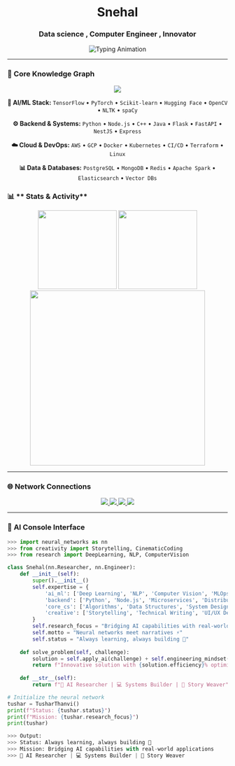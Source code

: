 

<h1 align="center"> Snehal </h1>
<h3 align="center">Data science  , Computer Engineer , Innovator</h3>

<div align="center">
  <img src="https://readme-typing-svg.herokuapp.com?font=JetBrains+Mono&weight=500&size=24&duration=3000&pause=500&color=00F5D4&center=true&vCenter=true&width=800&lines=Neural+Networks+meet+Narratives+⚡;Systems+that+Scale%2C+Models+that+Learn+🚀;Transforming+Ideas+into+Intelligent+Solutions+💡;Building+the+Future%2C+One+Algorithm+at+a+Time+🌟" alt="Typing Animation">
</div>

---

### 🧠 Core Knowledge Graph

<div align="center">
  <img src="https://skillicons.dev/icons?i=python,tensorflow,pytorch,cpp,java,js,ts,react,nodejs,nestjs,flask,fastapi,docker,kubernetes,aws,gcp,git,linux,postgresql,mongodb,redis&perline=7" />
</div>

<div align="center">
  
**🤖 AI/ML Stack:** `TensorFlow` • `PyTorch` • `Scikit-learn` • `Hugging Face` • `OpenCV` • `NLTK` • `spaCy`

**⚙️ Backend & Systems:** `Python` • `Node.js` • `C++` • `Java` • `Flask` • `FastAPI` • `NestJS` • `Express`

**☁️ Cloud & DevOps:** `AWS` • `GCP` • `Docker` • `Kubernetes` • `CI/CD` • `Terraform` • `Linux`

**📊 Data & Databases:** `PostgreSQL` • `MongoDB` • `Redis` • `Apache Spark` • `Elasticsearch` • `Vector DBs`

</div>



### 📊 ** Stats & Activity**

<div align="center">
  <img src="https://github-readme-stats.vercel.app/api?username=Snehal6542&show_icons=true&theme=radical&hide_border=true&bg_color=0D1117&title_color=00F5D4&icon_color=00F5D4&text_color=FFFFFF&border_radius=15" height="180"/>
  <img src="https://github-readme-streak-stats.herokuapp.com/?user=TusharThanvi1990&theme=radical&hide_border=true&background=0D1117&ring=00F5D4&fire=00F5D4&currStreakLabel=00F5D4&border_radius=15" height="180"/>
</div>

<div align="center">
  <img src="https://github-readme-stats.vercel.app/api/top-langs/?username=TusharThanvi1990&layout=compact&theme=radical&hide_border=true&bg_color=0D1117&title_color=00F5D4&text_color=FFFFFF&border_radius=15" width="400"/>
</div>

---


### 🌐  Network Connections

<div align="center">
  <a href="https://www.linkedin.com/in/snehal-khandare-568127220/">
    <img src="https://img.shields.io/badge/LinkedIn-Connect-0A66C2?style=for-the-badge&logo=linkedin&logoColor=white&labelColor=0A66C2" />
  </a>
  <a href="https://leetcode.com/snehal6542/">
    <img src="https://img.shields.io/badge/LeetCode-Solve-FFA116?style=for-the-badge&logo=leetcode&logoColor=white&labelColor=FFA116" />
  </a>
  <a href="mailto:Tusharrt19069@gmail.com">
    <img src="https://img.shields.io/badge/Email-Contact-D14836?style=for-the-badge&logo=gmail&logoColor=white&labelColor=D14836" />
  </a>
  <a href="https://github.com/TusharThanvi1990">
    <img src="https://img.shields.io/badge/GitHub-Follow-181717?style=for-the-badge&logo=github&logoColor=white&labelColor=181717" />
  </a>
</div>

---

### 🎯 **AI Console Interface**

```python
>>> import neural_networks as nn
>>> from creativity import Storytelling, CinematicCoding
>>> from research import DeepLearning, NLP, ComputerVision

class Snehal(nn.Researcher, nn.Engineer):
    def __init__(self):
        super().__init__()
        self.expertise = {
            'ai_ml': ['Deep Learning', 'NLP', 'Computer Vision', 'MLOps'],
            'backend': ['Python', 'Node.js', 'Microservices', 'Distributed Systems'],
            'core_cs': ['Algorithms', 'Data Structures', 'System Design', 'Databases'],
            'creative': ['Storytelling', 'Technical Writing', 'UI/UX Design']
        }
        self.research_focus = "Bridging AI capabilities with real-world applications"
        self.motto = "Neural networks meet narratives ⚡"
        self.status = "Always learning, always building 🚀"
    
    def solve_problem(self, challenge):
        solution = self.apply_ai(challenge) + self.engineering_mindset(challenge)
        return f"Innovative solution with {solution.efficiency}% optimization"
    
    def __str__(self):
        return f"🤖 AI Researcher | 💻 Systems Builder | 📖 Story Weaver"

# Initialize the neural network
tushar = TusharThanvi()
print(f"Status: {tushar.status}")
print(f"Mission: {tushar.research_focus}")
print(tushar)

>>> Output: 
>>> Status: Always learning, always building 🚀
>>> Mission: Bridging AI capabilities with real-world applications
>>> 🤖 AI Researcher | 💻 Systems Builder | 📖 Story Weaver
